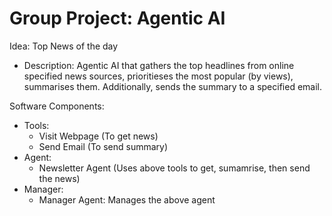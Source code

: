 # Group Project: Agentic AI

Idea: Top News of the day
- Description: Agentic AI that gathers the top headlines from online specified news sources, prioritieses the most popular (by views), summarises them. Additionally, sends the summary to a specified email. 

Software Components:
- Tools:
    - Visit Webpage (To get news) 
    - Send Email (To send summary)
- Agent:
    - Newsletter Agent (Uses above tools to get, sumamrise, then send the news)
- Manager:
    - Manager Agent: Manages the above agent